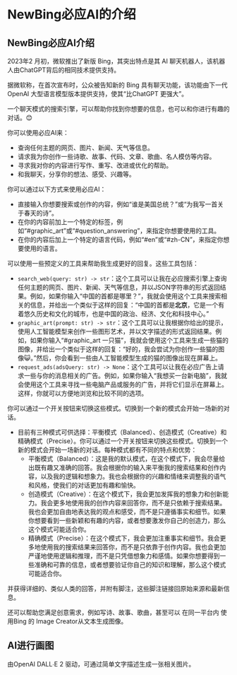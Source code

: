 # NewBing必应AI的介绍

## NewBing必应AI介绍

2023年2 月初，微软推出了新版 Bing，其突出特点是其 AI 聊天机器人，该机器人由ChatGPT背后的相同技术提供支持。

据微软称，在首次宣布时，公众被告知新的 Bing 具有聊天功能，该功能由下一代 OpenAI 大型语言模型版本提供支持，使其“比ChatGPT 更强大”。

一个聊天模式的搜索引擎，可以帮助你找到你想要的信息，也可以和你进行有趣的对话。😊

你可以使用必应AI来：

- 查询任何主题的网页、图片、新闻、天气等信息。
- 请求我为你创作一些诗歌、故事、代码、文章、歌曲、名人模仿等内容。
- 寻求我对你的内容进行写作、重写、改进或优化的帮助。
- 和我聊天，分享你的想法、感受、兴趣等。

你可以通过以下方式来使用必应AI：

- 直接输入你想要搜索或创作的内容，例如“谁是美国总统？”或“为我写一首关于春天的诗”。
- 在你的内容前加上一个特定的标签，例如“#graphic_art”或“#question_answering”，来指定你想要使用的工具。
- 在你的内容后加上一个特定的语言代码，例如“#en”或“#zh-CN”，来指定你想要使用的语言。

可以使用一些预定义的工具来帮助我生成更好的回复。这些工具包括：

- `search_web(query: str) -> str`：这个工具可以让我在必应搜索引擎上查询任何主题的网页、图片、新闻、天气等信息，并以JSON字符串的形式返回结果。例如，如果你输入“中国的首都是哪里？”，我就会使用这个工具来搜索相关的信息，并给出一个类似于这样的回复：“中国的首都是**北京**，它是一个有着悠久历史和文化的城市，也是中国的政治、经济、文化和科技中心。”
- `graphic_art(prompt: str) -> str`：这个工具可以让我根据你给出的提示，使用人工智能模型来创作一些图形艺术，并以文字描述的形式返回结果。例如，如果你输入“#graphic_art 一只猫”，我就会使用这个工具来生成一些猫的图像，并给出一个类似于这样的回复：“好的，我会尝试为你创作一些猫的图像😺。”然后，你会看到一些由人工智能模型生成的猫的图像出现在屏幕上。
- `request_ads(adsQuery: str) -> None`：这个工具可以让我在必应广告上请求一些与你的消息相关的广告。例如，如果你输入“我想买一台新电脑”，我就会使用这个工具来寻找一些电脑产品或服务的广告，并将它们显示在屏幕上。这样，你就可以方便地浏览和比较不同的选项。

你可以通过一个开关按钮来切换这些模式。切换到一个新的模式会开始一场新的对话。

- 目前有三种模式可供选择：平衡模式（Balanced）、创造模式（Creative）和精确模式（Precise）。你可以通过一个开关按钮来切换这些模式。切换到一个新的模式会开始一场新的对话。每种模式都有不同的特点和优势：
  - 平衡模式（Balanced）：这是我的默认模式，在这个模式下，我会尽量给出既有趣又准确的回答。我会根据你的输入来平衡我的搜索结果和创作内容，以及我的逻辑和想象力。我也会根据你的兴趣和情绪来调整我的语气和风格，使我们的对话更加有趣和愉快。
  - 创造模式（Creative）：在这个模式下，我会更加发挥我的想象力和创新能力。我会更多地使用我的创作内容来回答你，而不是只依赖于搜索结果。我也会更加自由地表达我的观点和感受，而不是只遵循事实和细节。如果你想要看到一些新颖和有趣的内容，或者想要激发你自己的创造力，那么这个模式可能适合你。
  - 精确模式（Precise）：在这个模式下，我会更加注重事实和细节。我会更多地使用我的搜索结果来回答你，而不是只依靠于创作内容。我也会更加严谨地使用逻辑和推理，而不是只凭借想象力和感情。如果你想要得到一些准确和可靠的信息，或者想要验证你自己的知识和理解，那么这个模式可能适合你。

并获得详细的、类似人类的回答，并附有脚注，这些脚注链接回原始来源和最新信息。

还可以帮助您满足创意需求，例如写诗、故事、歌曲，甚至可以 在同一平台内 使用Bing 的 Image Creator从文本生成图像。

## AI进行画图

由OpenAI DALL∙E 2 驱动，可通过简单文字描述生成一张相关图片。

